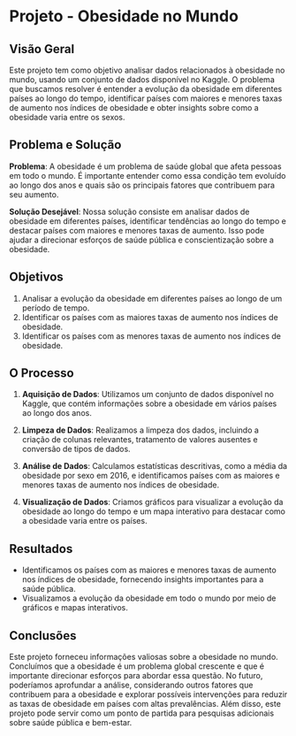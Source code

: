 # Projeto - Obesidade no Mundo

## Visão Geral

Este projeto tem como objetivo analisar dados relacionados à obesidade no mundo, usando um conjunto de dados disponível no Kaggle. O problema que buscamos resolver é entender a evolução da obesidade em diferentes países ao longo do tempo, identificar países com maiores e menores taxas de aumento nos índices de obesidade e obter insights sobre como a obesidade varia entre os sexos.


## Problema e Solução

**Problema**: A obesidade é um problema de saúde global que afeta pessoas em todo o mundo. É importante entender como essa condição tem evoluído ao longo dos anos e quais são os principais fatores que contribuem para seu aumento.

**Solução Desejável**: Nossa solução consiste em analisar dados de obesidade em diferentes países, identificar tendências ao longo do tempo e destacar países com maiores e menores taxas de aumento. Isso pode ajudar a direcionar esforços de saúde pública e conscientização sobre a obesidade.

## Objetivos

1. Analisar a evolução da obesidade em diferentes países ao longo de um período de tempo.
2. Identificar os países com as maiores taxas de aumento nos índices de obesidade.
3. Identificar os países com as menores taxas de aumento nos índices de obesidade.

## O Processo

1. **Aquisição de Dados**: Utilizamos um conjunto de dados disponível no Kaggle, que contém informações sobre a obesidade em vários países ao longo dos anos.

2. **Limpeza de Dados**: Realizamos a limpeza dos dados, incluindo a criação de colunas relevantes, tratamento de valores ausentes e conversão de tipos de dados.

3. **Análise de Dados**: Calculamos estatísticas descritivas, como a média da obesidade por sexo em 2016, e identificamos países com as maiores e menores taxas de aumento nos índices de obesidade.

4. **Visualização de Dados**: Criamos gráficos para visualizar a evolução da obesidade ao longo do tempo e um mapa interativo para destacar como a obesidade varia entre os países.

## Resultados

- Identificamos os países com as maiores e menores taxas de aumento nos índices de obesidade, fornecendo insights importantes para a saúde pública.
- Visualizamos a evolução da obesidade em todo o mundo por meio de gráficos e mapas interativos.

## Conclusões

Este projeto forneceu informações valiosas sobre a obesidade no mundo. Concluímos que a obesidade é um problema global crescente e que é importante direcionar esforços para abordar essa questão. No futuro, poderíamos aprofundar a análise, considerando outros fatores que contribuem para a obesidade e explorar possíveis intervenções para reduzir as taxas de obesidade em países com altas prevalências. Além disso, este projeto pode servir como um ponto de partida para pesquisas adicionais sobre saúde pública e bem-estar.

